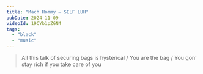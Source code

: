 ```yaml
---
title: "Mach Hommy – SELF LUH"
pubDate: 2024-11-09
videoId: 19CYb1pZGN4
tags: 
  - "black"
  - "music"
---
```


> All this talk of securing bags is hysterical / You are the bag / You gon' stay rich if you take care of you
